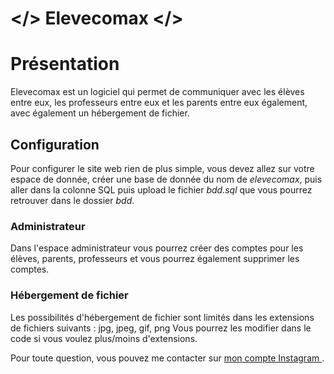# </> Elevecomax </>
<h1> Présentation </h1>
Elevecomax est un logiciel qui permet de communiquer avec les élèves entre eux, les professeurs entre eux et les parents entre eux également, 
avec également un hébergement de fichier.

<h2> Configuration </h2>
Pour configurer le site web rien de plus simple, vous devez allez sur votre espace de donnée, créer une base de donnée du nom de <i>elevecomax</i>, puis aller dans la
colonne SQL puis upload le fichier <i>bdd.sql</i> que vous pourrez retrouver dans le dossier <i>bdd</i>.

<h3> Administrateur </h3>
Dans l'espace administrateur vous pourrez créer des comptes pour les élèves, parents, professeurs et vous pourrez également supprimer les comptes.

<h3> Hébergement de fichier </h3>
Les possibilités d'hébergement de fichier sont limités dans les extensions de fichiers suivants :
jpg, jpeg, gif, png
Vous pourrez les modifier dans le code si vous voulez plus/moins d'extensions.

Pour toute question, vous pouvez me contacter sur <a href="https://www.instagram.com/iyed.dev/"> mon compte Instagram </a>.
